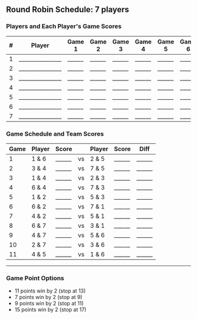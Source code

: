 ## Round Robin Schedule: 7 players

### Players and Each Player's Game Scores

|  #  | Player | Game 1 | Game 2 | Game 3 | Game 4 | Game 5 | Game 6 | Game 7 | Game 8 | Game 9 | Game 10 | Game 11 | Total |
| --- | ------ | ------ | ------ | ------ | ------ | ------ | ------ | ------ | ------ | ------ | ------- | ------- | ----- |
| 1 | ________________ | ______ | ______ | ______ | ______ | ______ | ______ | ______ | ______ | ______ | ______ | ______ | ______ |
| 2 | ________________ | ______ | ______ | ______ | ______ | ______ | ______ | ______ | ______ | ______ | ______ | ______ | ______ |
| 3 | ________________ | ______ | ______ | ______ | ______ | ______ | ______ | ______ | ______ | ______ | ______ | ______ | ______ |
| 4 | ________________ | ______ | ______ | ______ | ______ | ______ | ______ | ______ | ______ | ______ | ______ | ______ | ______ |
| 5 | ________________ | ______ | ______ | ______ | ______ | ______ | ______ | ______ | ______ | ______ | ______ | ______ | ______ |
| 6 | ________________ | ______ | ______ | ______ | ______ | ______ | ______ | ______ | ______ | ______ | ______ | ______ | ______ |
| 7 | ________________ | ______ | ______ | ______ | ______ | ______ | ______ | ______ | ______ | ______ | ______ | ______ | ______ |

### Game Schedule and Team Scores

| Game | Player | Score |     | Player | Score | Diff |
| ---- | ------ | ----- | --- | ------ | ----- | ---- |
| 1 | 1 & 6 | ______ | vs | 2 & 5 | ______ | ______ |
| 2 | 3 & 4 | ______ | vs | 7 & 5 | ______ | ______ |
| 3 | 1 & 4 | ______ | vs | 2 & 3 | ______ | ______ |
| 4 | 6 & 4 | ______ | vs | 7 & 3 | ______ | ______ |
| 5 | 1 & 2 | ______ | vs | 5 & 3 | ______ | ______ |
| 6 | 6 & 2 | ______ | vs | 7 & 1 | ______ | ______ |
| 7 | 4 & 2 | ______ | vs | 5 & 1 | ______ | ______ |
| 8 | 6 & 7 | ______ | vs | 3 & 1 | ______ | ______ |
| 9 | 4 & 7 | ______ | vs | 5 & 6 | ______ | ______ |
| 10 | 2 & 7 | ______ | vs | 3 & 6 | ______ | ______ |
| 11 | 4 & 5 | ______ | vs | 1 & 6 | ______ | ______ |

---

### Game Point Options


 - 11 points win by 2 (stop at 13)
 - 7 points win by 2 (stop at 9)
 - 9 points win by 2 (stop at 11)
 - 15 points win by 2  (stop at 17)

